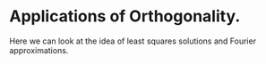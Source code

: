 Applications of Orthogonality.
=======================

Here we can look at the idea of least squares solutions and Fourier approximations.






